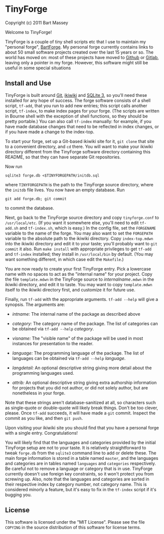 # TinyForge
Copyright (c) 2011 Bart Massey

Welcome to TinyForge!

TinyForge is a couple of tiny shell scripts etc that I use
to maintain my "personal forge",
[BartForge](http://wiki.cs.pdx.edu/bartforge). My personal
forge currently contains links to about 50 small software
projects created over the last 15 years or so.  The world
has moved on: most of these projects have moved to
[Github](http://github.com) or [Gitlab](http://gitlab.com),
leaving only a pointer in my forge.  However, this software
might still be useful in some special situations

## Install and Use

TinyForge is built around [Git](http://git-scm.com),
[ikiwiki](http://ikiwiki.info) and
[SQLite 3](http://www.sqlite.org/), so you'll need these
installed for any hope of success. The forge software
consists of a shell script, `tf-add`, that you run to add
new entries; this script calls another script, `tf-index`,
to make index pages for your forge. (The scripts are written
in Bourne shell with the exception of shell functions, so
they should be pretty portable.) You can also call
`tf-index` manually: for example, if you have made database
changes that need to be reflected in index changes, or if
you have made a change to the index-top.

To start your forge, set up a Git-based ikiwiki site for it,
`git clone` that site to a convenient directory, and `cd`
there.  You will want to make your ikiwiki directory
different from the TinyForge software directory containing
this README, so that they can have separate Git
repositories.

Now run

    sqlite3 forge.db <$TINYFORGEPATH/initdb.sql

where `TINYFORGEPATH` is the path to the TinyForge source
directory, where the `initdb` file lives.  You now have an
empty database. Run

    git add forge.db; git commit

to commit the database.

Next, go back to the TinyForge source directory and copy
`tinyforge.conf` to `/usr/local/etc`. (If you want it
somewhere else, you'll need to edit `tf-add.sh` and
`tf-index.sh`, which is easy.)  In the config file, set the
`FORGENAME` variable to the name of the forge.  You may also
want to set the `FORGEPATH` variable to the absolute path to
the ikiwiki directory.  Copy `index-top.mdwn` into the
ikiwiki directory and edit it to your taste; you'll probably
want to `git commit` it also.  Run `make install` with
appropriate privileges to get `tf-add` and `tf-index`
installed; they install in `/usr/local/bin` by default. (You
may want something different, in which case edit the
`Makefile`.)

You are now ready to create your first TinyForge entry. Pick
a lowercase name with no spaces to act as the "internal
name" for your project. Copy the file `template.mdwn` in the
TinyForge source to *internalname*`.mdwn` in the ikiwiki
directory, and edit it to taste. You may want to copy
`template.mdwn` itself to the ikiwiki directory first, and
customize it for future use.

Finally, run `tf-add` with the appropriate
arguments. `tf-add --help` will give a synopsis.  The
arguments are:

* *intname:* The internal name of the package as described
  above

* *category:* The category name of the package. The list of
  categories can be obtained via `tf-add --help` *category*.

* *visname:* The "visible name" of the package will be used
  in most instances for presentation to the reader.

* *language:* The programming language of the package. The
  list of languages can be obtained via `tf-add --help`
  *language*.

* *langdetail:* An optional descriptive string giving more
  detail about the programming languages used.

* *attrib:* An optional descriptive string giving extra
  authorship information for projects that you did not
  author, or did not solely author, but are nonetheless in
  your forge.

Note that these strings aren't database-sanitized at all, so
characters such as single-quote or double-quote will likely
break things. Don't be too clever, please. Once `tf-add`
succeeds, it will have made a `git` commit. Inspect the commit
as you like, and then `git push`.

Upon visiting your ikiwiki site you should find that you
have a personal forge with a single entry.  Congratulations!

You will likely find that the languages and categories
provided by the initial TinyForge setup are not to your
taste. It is relatively straightforward to tweak `forge.db`
from the `sqlite3` command line to add or delete these. The
main forge information is stored in a table named `master`,
and the languages and categories are in tables named
`languages` and `categories` respectively.  Be careful not
to remove a language or category that is in use. TinyForge
currently doesn't use foreign key constraints, so it won't
protect you from screwing up.  Also, note that the languages
and categories are sorted in their respective index by
category number, not category name. This is considered
minorly a feature, but it's easy to fix in the `tf-index`
script if it's bugging you.

## License

This software is licensed under the "MIT License".  Please
see the file `COPYING` in the source distribution of this
software for license terms.
